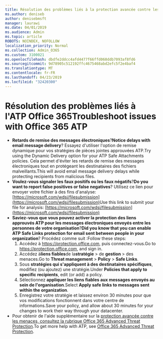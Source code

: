 ```yaml
---
title: Résolution des problèmes liés à la protection avancée contre les menaces Office 365 (ATP)
ms.author: deniseb
author: denisebmsft
manager: laurawi
ms.date: 04/01/2019
ms.audience: Admin
ms.topic: article
ROBOTS: NOINDEX, NOFOLLOW
localization_priority: Normal
ms.collection: Admin_O365
ms.custom: 3100021
ms.openlocfilehash: dbdfe2ddcc4afd4477f66ffd060ddb7093af8fd6
ms.sourcegitcommit: 9d78905c512192ffc4675468abd2efc5f2e4baf4
ms.translationtype: MT
ms.contentlocale: fr-FR
ms.lasthandoff: 04/23/2019
ms.locfileid: "32420300"
---
```

# <a name="troubleshoot-issues-with-office-365-atp"></a><span data-ttu-id="2b4b3-102">Résolution des problèmes liés à l'ATP Office 365</span><span class="sxs-lookup"><span data-stu-id="2b4b3-102">Troubleshoot issues with Office 365 ATP</span></span>

- <span data-ttu-id="2b4b3-103">**Retards de remise des messages électroniques**?</span><span class="sxs-lookup"><span data-stu-id="2b4b3-103">**Notice delays with email message delivery**?</span></span> <span data-ttu-id="2b4b3-104">Essayez d'utiliser l'option de remise dynamique pour vos stratégies de pièces jointes approuvées ATP.</span><span class="sxs-lookup"><span data-stu-id="2b4b3-104">Try using the Dynamic Delivery option for your ATP Safe Attachments policies.</span></span> <span data-ttu-id="2b4b3-105">Cela permet d'éviter les retards de remise des messages électroniques tout en protégeant les destinataires des fichiers malveillants.</span><span class="sxs-lookup"><span data-stu-id="2b4b3-105">This will avoid email message delivery delays while protecting recipients from malicious files.</span></span>
- <span data-ttu-id="2b4b3-106">**Voulez-vous signaler les faux positifs ou les faux négatifs**?</span><span class="sxs-lookup"><span data-stu-id="2b4b3-106">**Do you want to report false positives or false negatives**?</span></span> <span data-ttu-id="2b4b3-107">Utilisez ce lien pour envoyer votre fichier à des fins d'analyse:[https://microsoft.com/wdsi/filesubmission](https://microsoft.com/wdsi/filesubmission)</span><span class="sxs-lookup"><span data-stu-id="2b4b3-107">Use this link to submit your file for analysis: [https://microsoft.com/wdsi/filesubmission](https://microsoft.com/wdsi/filesubmission)</span></span>
- <span data-ttu-id="2b4b3-108">**Saviez-vous que vous pouvez activer la protection des liens approuvés ATP pour les messages électroniques envoyés entre les personnes de votre organisation**?</span><span class="sxs-lookup"><span data-stu-id="2b4b3-108">**Did you know that you can enable ATP Safe Links protection for email sent between people in your organization**?</span></span> <span data-ttu-id="2b4b3-109">Procédez comme suit :</span><span class="sxs-lookup"><span data-stu-id="2b4b3-109">Follow these steps:</span></span>
    1. <span data-ttu-id="2b4b3-110">Accédez à https://protection.office.com, puis connectez-vous.</span><span class="sxs-lookup"><span data-stu-id="2b4b3-110">Go to https://protection.office.com, and sign in.</span></span>
    2. <span data-ttu-id="2b4b3-111">Accédez à**liens fiables**de la**stratégie** > de **gestion** > des menaces.</span><span class="sxs-lookup"><span data-stu-id="2b4b3-111">Go to **Threat management** > **Policy** > **Safe Links**.</span></span>
    3. <span data-ttu-id="2b4b3-112">Sous **stratégies qui s'appliquent à des destinataires spécifiques**, modifiez (ou ajoutez) une stratégie.</span><span class="sxs-lookup"><span data-stu-id="2b4b3-112">Under **Policies that apply to specific recipients**, edit (or add) a policy.</span></span>
    4. <span data-ttu-id="2b4b3-113">Sélectionnez **appliquer les liens fiables aux messages envoyés au sein de l'organisation**.</span><span class="sxs-lookup"><span data-stu-id="2b4b3-113">Select **Apply safe links to messages sent within the organization**.</span></span>
    5. <span data-ttu-id="2b4b3-114">Enregistrez votre stratégie et laissez environ 30 minutes pour que vos modifications fonctionnent dans votre centre de informations.</span><span class="sxs-lookup"><span data-stu-id="2b4b3-114">Save your policy, and allow about 30 minutes for your changes to work their way through your datacenter.</span></span>
- <span data-ttu-id="2b4b3-115">Pour obtenir de l'aide supplémentaire sur la [protection avancée contre les menaces, consultez la rubrique Office 365 Advanced Threat Protection](https://docs.microsoft.com/office365/securitycompliance/office-365-atp).</span><span class="sxs-lookup"><span data-stu-id="2b4b3-115">To get more help with ATP, see [Office 365 Advanced Threat Protection](https://docs.microsoft.com/office365/securitycompliance/office-365-atp).</span></span>